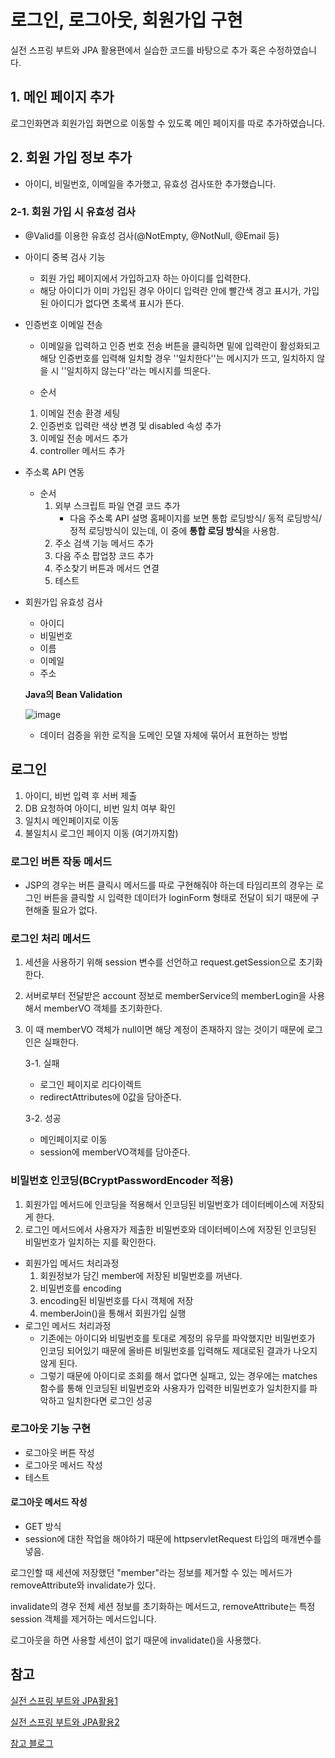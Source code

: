 # 로그인, 로그아웃, 회원가입 구현

실전 스프링 부트와 JPA 활용편에서 실습한 코드를 바탕으로 추가 혹은 수정하였습니다.

## 1. 메인 페이지 추가

로그인화면과 회원가입 화면으로 이동할 수 있도록 메인 페이지를 따로 추가하였습니다.

## 2. 회원 가입 정보 추가

- 아이디, 비밀번호, 이메일을 추가했고, 유효성 검사또한 추가했습니다.

### 2-1. 회원 가입 시 유효성 검사

- @Valid를 이용한 유효성 검사(@NotEmpty, @NotNull, @Email 등)

- 아이디 중복 검사 기능
  - 회원 가입 페이지에서 가입하고자 하는 아이디를 입력한다.
  - 해당 아이디가 이미 가입된 경우 아이디 입력란 안에 빨간색 경고 표시가, 가입된 아이디가 없다면 초록색 표시가 뜬다.
  
- 인증번호 이메일 전송

  - 이메일을 입력하고 인증 번호 전송 버튼을 클릭하면 밑에 입력란이 활성화되고 해당 인증번호를 입력해 일치할 경우 ''일치한다''는 메시지가 뜨고, 일치하지 않을 시 ''일치하지 않는다''라는 메시지를 띄운다.

  - 순서

  1. 이메일 전송 환경 세팅
  2. 인증번호 입력란 색상 변경 및 disabled 속성 추가
  3. 이메일 전송 메서드 추가
  4. controller 메서드 추가

- 주소록 API 연동

  - 순서
    1. 외부 스크립트 파일 연결 코드 추가
       - 다음 주소록 API 설명 홈페이지를 보면 통합 로딩방식/ 동적 로딩방식/ 정적 로딩방식이 있는데, 이 중에 **통합 로딩 방식**을 사용함.
    2. 주소 검색 기능 메서드 추가
    3. 다음 주소 팝업창 코드 추가
    4. 주소찾기 버튼과 메서드 연결
    5. 테스트

- 회원가입 유효성 검사

  - 아이디
  - 비밀번호
  - 이름
  - 이메일
  - 주소

  **Java의 Bean Validation**

  ![image](https://user-images.githubusercontent.com/40904001/194740909-1cceba03-d857-445f-954c-9ed58b909a4e.png)

  - 데이터 검증을 위한 로직을 도메인 모델 자체에 묶어서 표현하는 방법



## 로그인

1. 아이디, 비번 입력 후 서버 제출
2. DB 요청하여 아이디, 비번 일치 여부 확인
3. 일치시 메인페이지로 이동 
4. 불일치시 로그인 페이지 이동 (여기까지함)

### 로그인 버튼 작동 메서드

- JSP의 경우는 버튼 클릭시 메서드를 따로 구현해줘야 하는데 타임리프의 경우는 로그인 버튼을 클릭할 시 입력한 데이터가 loginForm 형태로 전달이 되기 때문에 구현해줄 필요가 없다.

### 로그인 처리 메서드

1. 세션을 사용하기 위해 session 변수를 선언하고 request.getSession으로 초기화한다.

2. 서버로부터 전달받은 account 정보로 memberService의 memberLogin을 사용해서 memberVO 객체를 초기화한다.

3. 이 때 memberVO 객체가 null이면 해당 계정이 존재하지 않는 것이기 때문에 로그인은 실패한다.

   3-1. 실패

   - 로그인 페이지로 리다이렉트
   - redirectAttributes에 0값을 담아준다.

   3-2. 성공

   - 메인페이지로 이동
   - session에 memberVO객체를 담아준다.



### 비밀번호 인코딩(BCryptPasswordEncoder 적용)

1. 회원가입 메서드에 인코딩을 적용해서 인코딩된 비밀번호가 데이터베이스에 저장되게 한다.
2. 로그인 메서드에서 사용자가 제출한 비밀번호와 데이터베이스에 저장된 인코딩된 비밀번호가 일치하는 지를 확인한다.

- 회원가입 메서드 처리과정
  1. 회원정보가 담긴 member에 저장된 비밀번호를 꺼낸다.
  2. 비밀번호를 encoding
  3. encoding된 비밀번호를 다시 객체에 저장
  4. memberJoin()을 통해서 회원가입 실행
- 로그인 메서드 처리과정
  - 기존에는 아이디와 비밀번호를 토대로 계정의 유무를 파악했지만 비밀번호가 인코딩 되어있기 때문에 올바른 비밀번호를 입력해도 제대로된 결과가 나오지 않게 된다.
  - 그렇기 때문에 아이디로 조회를 해서 없다면 실패고, 있는 경우에는 matches함수를 통해 인코딩된 비밀번호와 사용자가 입력한 비밀번호가 일치한지를 파악하고 일치한다면 로그인 성공



### 로그아웃 기능 구현

- 로그아웃 버튼 작성
- 로그아웃 메서드 작성
- 테스트

#### 로그아웃 메서드 작성

- GET 방식
- session에 대한 작업을 해야하기 때문에 httpservletRequest 타입의 매개변수를 넣음.

로그인할 때 세션에 저장했던 "member"라는 정보를 제거할 수 있는 메서드가 removeAttribute와 invalidate가 있다.

invalidate의 경우 전체 세션 정보를 초기화하는 메서드고, removeAttribute는 특정 session 객체를 제거하는 메서드입니다.

로그아웃을 하면 사용할 세션이 없기 때문에 invalidate()을 사용했다.































## 참고

[실전 스프링 부트와 JPA활용1](https://www.inflearn.com/course/%EC%8A%A4%ED%94%84%EB%A7%81%EB%B6%80%ED%8A%B8-JPA-%ED%99%9C%EC%9A%A9-1/dashboard)

[실전 스프링 부트와 JPA활용2](https://www.inflearn.com/course/%EC%8A%A4%ED%94%84%EB%A7%81%EB%B6%80%ED%8A%B8-JPA-API%EA%B0%9C%EB%B0%9C-%EC%84%B1%EB%8A%A5%EC%B5%9C%EC%A0%81%ED%99%94/dashboard)

[참고 블로그](https://kimvampa.tistory.com/70?category=771727)